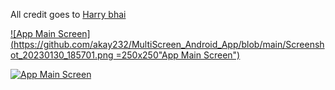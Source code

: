 
All credit goes to [Harry bhai](http://https://www.youtube.com/@CodeWithHarry "Harry bhai")


[![App Main Screen](https://github.com/akay232/MultiScreen_Android_App/blob/main/Screenshot_20230130_185701.png =250x250"App Main Screen")](http://https://github.com/akay232/MultiScreen_Android_App/blob/main/Screenshot_20230130_185701.png "App Main Screen")

[![App Main Screen](https://github.com/akay232/MultiScreen_Android_App/blob/main/Screenshot_20230130_185748.png "App Main Screen")](https://github.com/akay232/MultiScreen_Android_App/blob/main/Screenshot_20230130_185748.png "App Main Screen")
